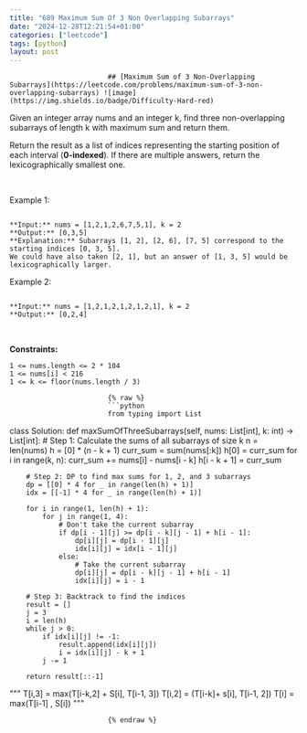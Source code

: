 ```yaml
---
title: "689 Maximum Sum Of 3 Non Overlapping Subarrays"
date: "2024-12-28T12:21:54+01:00"
categories: ["leetcode"]
tags: [python]
layout: post
---
```



                            ## [Maximum Sum of 3 Non-Overlapping Subarrays](https://leetcode.com/problems/maximum-sum-of-3-non-overlapping-subarrays) ![image](https://img.shields.io/badge/Difficulty-Hard-red)

Given an integer array nums and an integer k, find three non-overlapping subarrays of length k with maximum sum and return them.

Return the result as a list of indices representing the starting position of each interval (**0-indexed**). If there are multiple answers, return the lexicographically smallest one.

 

Example 1:

```

**Input:** nums = [1,2,1,2,6,7,5,1], k = 2
**Output:** [0,3,5]
**Explanation:** Subarrays [1, 2], [2, 6], [7, 5] correspond to the starting indices [0, 3, 5].
We could have also taken [2, 1], but an answer of [1, 3, 5] would be lexicographically larger.

```

Example 2:

```

**Input:** nums = [1,2,1,2,1,2,1,2,1], k = 2
**Output:** [0,2,4]

```

 

**Constraints:**

	1 <= nums.length <= 2 * 104
	1 <= nums[i] < 216
	1 <= k <= floor(nums.length / 3)

                            {% raw %}
                            ```python
                            from typing import List

class Solution:
    def maxSumOfThreeSubarrays(self, nums: List[int], k: int) -> List[int]:
        # Step 1: Calculate the sums of all subarrays of size k
        n = len(nums)
        h = [0] * (n - k + 1)
        curr_sum = sum(nums[:k])
        h[0] = curr_sum
        for i in range(k, n):
            curr_sum += nums[i] - nums[i - k]
            h[i - k + 1] = curr_sum
        
        # Step 2: DP to find max sums for 1, 2, and 3 subarrays
        dp = [[0] * 4 for _ in range(len(h) + 1)]
        idx = [[-1] * 4 for _ in range(len(h) + 1)]
        
        for i in range(1, len(h) + 1):
            for j in range(1, 4):
                # Don't take the current subarray
                if dp[i - 1][j] >= dp[i - k][j - 1] + h[i - 1]:
                    dp[i][j] = dp[i - 1][j]
                    idx[i][j] = idx[i - 1][j]
                else:
                    # Take the current subarray
                    dp[i][j] = dp[i - k][j - 1] + h[i - 1]
                    idx[i][j] = i - 1
        
        # Step 3: Backtrack to find the indices
        result = []
        j = 3
        i = len(h)
        while j > 0:
            if idx[i][j] != -1:
                result.append(idx[i][j])
                i = idx[i][j] - k + 1
            j -= 1
        
        return result[::-1]


"""
        T[i,3] = max(T[i-k,2] + S[i], T[i-1, 3]) 
        T[i,2] = (T[i-k]+ s[i], T[i-1, 2])
        T[i] = max(T[i-1] , S[i])
        """


        
                            {% endraw %}
                            